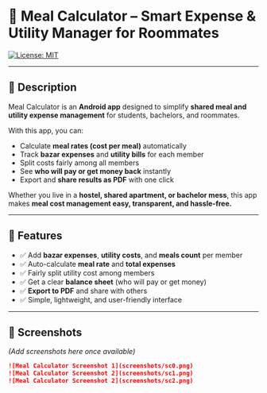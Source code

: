 # 🍴 Meal Calculator – Smart Expense & Utility Manager for Roommates

[![License: MIT](https://img.shields.io/badge/License-MIT-yellow.svg)](LICENSE)

---

## 📖 Description
Meal Calculator is an **Android app** designed to simplify **shared meal and utility expense management** for students, bachelors, and roommates.  

With this app, you can:  
- Calculate **meal rates (cost per meal)** automatically  
- Track **bazar expenses** and **utility bills** for each member  
- Split costs fairly among all members  
- See **who will pay or get money back** instantly  
- Export and **share results as PDF** with one click  

Whether you live in a **hostel, shared apartment, or bachelor mess**, this app makes **meal cost management easy, transparent, and hassle-free.**

---

## 🚀 Features
- ✅ Add **bazar expenses**, **utility costs**, and **meals count** per member  
- ✅ Auto-calculate **meal rate** and **total expenses**  
- ✅ Fairly split utility cost among members  
- ✅ Get a clear **balance sheet** (who will pay or get money)  
- ✅ **Export to PDF** and share with others  
- ✅ Simple, lightweight, and user-friendly interface  

---

## 📱 Screenshots  
*(Add screenshots here once available)*  

```md
![Meal Calculator Screenshot 1](screenshots/sc0.png)
![Meal Calculator Screenshot 2](screenshots/sc1.png)
![Meal Calculator Screenshot 2](screenshots/sc2.png)
